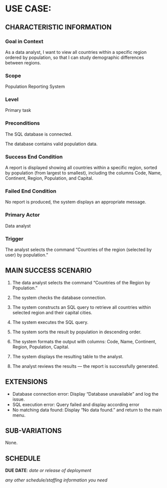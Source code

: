 # USE CASE: <number> <the name should be the goal as a short active verb phrase>

## CHARACTERISTIC INFORMATION

### Goal in Context

As a data analyst, I want to view all countries within a specific region ordered by population,  so that I can study demographic differences between regions.

### Scope

Population Reporting System

### Level
Primary task

### Preconditions

The SQL database is connected.

The database contains valid population data.

### Success End Condition

A report is displayed showing all countries within a specific region, sorted by population (from largest to smallest), including the columns Code, Name, Continent, Region, Population, and Capital.

### Failed End Condition

No report is produced, the system displays an appropriate message.

### Primary Actor

Data analyst

### Trigger

The analyst selects the command “Countries of the region (selected by user) by population.”

## MAIN SUCCESS SCENARIO

1. The data analyst selects the command “Countries of the Region by Population.”

2. The system checks the database connection.

3. The system constructs an SQL query to retrieve all countries within selected region and their capital cities.

4. The system executes the SQL query.

5. The system sorts the result by population in descending order.

6. The system formats the output with columns: Code, Name, Continent, Region, Population, Capital.

7. The system displays the resulting table to the analyst.

8. The analyst reviews the results — the report is successfully generated.

## EXTENSIONS

- Database connection error: Display “Database unavailable” and log the issue.
- SQL execution error: Query failed and display according error
- No matching data found: Display “No data found.” and return to the main menu.

## SUB-VARIATIONS

None.

## SCHEDULE

**DUE DATE**: *date or release of deployment*

*any other schedule/staffing information you need*